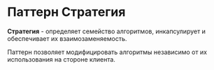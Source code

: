 # Паттерн Стратегия

**Стратегия** - определяет семейство алгоритмов, инкапсулирует и обеспечивает их взаимозаменяемость.

Паттерн позволяет модифицировать алгоритмы независимо от их использования на стороне клиента.